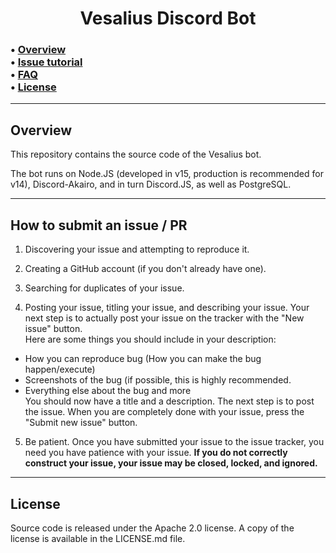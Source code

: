 <h1 align="center">
  Vesalius Discord Bot
</h1>

<h3>
  • <a href="#overview">Overview</a><br>
  • <a href="#issuepr">Issue tutorial</a><br>
  • <a href="#faq">FAQ</a><br>
  • <a href="#license">License</a><br>
</h3>

<hr>

<h2 id="overview">Overview</h2>

This repository contains the source code of the Vesalius bot.

The bot runs on Node.JS (developed in v15, production is recommended for v14), Discord-Akairo, and in turn Discord.JS, as well as PostgreSQL.

<hr>

<h2 id="issuepr">How to submit an issue / PR</h2>

1. Discovering your issue and attempting to reproduce it.
2. Creating a GitHub account (if you don't already have one).

3. Searching for duplicates of your issue.

4. Posting your issue, titling your issue, and describing your issue.
Your next step is to actually post your issue on the tracker with the "New issue" button.<br>
Here are some things you should include in your description:
- How you can reproduce bug (How you can make the bug happen/execute)<br>
- Screenshots of the bug (if possible, this is highly recommended.<br>
- Everything else about the bug and more 
<br>You should now have a title and a description. The next step is to post the issue. When you are completely done with your issue, press the "Submit new issue" button.

5. Be patient.
Once you have submitted your issue to the issue tracker, you need you have patience with your issue. **If you do not correctly construct your issue, your issue may be closed, locked, and ignored.**

<hr>

<h2 id="license">License</h2>

Source code is released under the Apache 2.0 license. A copy of the license is available in the LICENSE.md file.